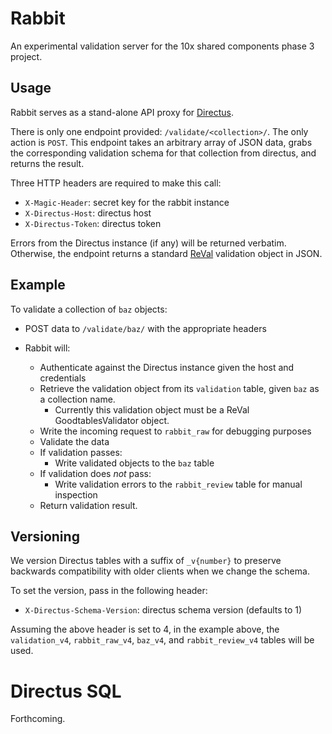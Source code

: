 # Rabbit

An experimental validation server for the 10x shared components phase 3 project.

## Usage

Rabbit serves as a stand-alone API proxy for [Directus](https://directus.io/).

There is only one endpoint provided: `/validate/<collection>/`. The only action is `POST`. This endpoint takes an arbitrary array of JSON data, grabs the corresponding validation schema for that collection from directus, and returns the result.

Three HTTP headers are required to make this call:

- `X-Magic-Header`: secret key for the rabbit instance
- `X-Directus-Host`: directus host
- `X-Directus-Token`: directus token

Errors from the Directus instance (if any) will be returned verbatim. Otherwise, the endpoint returns a standard [ReVal](https://github.com/18F/ReVAL) validation object in JSON.

## Example

To validate a collection of `baz` objects:

- POST data to `/validate/baz/` with the appropriate headers

- Rabbit will:
  - Authenticate against the Directus instance given the host and credentials
  - Retrieve the validation object from its `validation` table, given `baz` as a collection name.
     - Currently this validation object must be a ReVal GoodtablesValidator object.
  - Write the incoming request to `rabbit_raw` for debugging purposes
  - Validate the data
  - If validation passes:
    - Write validated objects to the `baz` table
  - If validation does _not_ pass:
    - Write validation errors to the `rabbit_review` table for manual inspection
  - Return validation result.

## Versioning

We version Directus tables with a suffix of `_v{number}` to preserve backwards compatibility with older clients when we change the schema.

To set the version, pass in the following header:

- `X-Directus-Schema-Version`: directus schema version (defaults to 1)

Assuming the above header is set to 4, in the example above, the `validation_v4`, `rabbit_raw_v4`, `baz_v4`, and `rabbit_review_v4` tables will be used.

# Directus SQL

Forthcoming.
